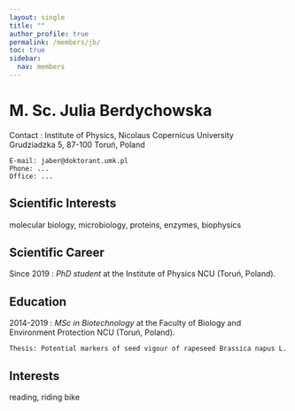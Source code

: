 ```yaml
---
layout: single
title: ""
author_profile: true
permalink: /members/jb/
toc: true
sidebar:
  nav: members
---
```


M. Sc. Julia Berdychowska
===================

Contact
:   Institute of Physics, Nicolaus Copernicus University  
    Grudziadzka 5, 87-100 Toruń, Poland  

    E-mail: jaber@doktorant.umk.pl  
    Phone: ...  
    Office: ...  


Scientific Interests
-----------------  
molecular biology, microbiology, proteins, enzymes, biophysics

Scientific Career
-----------------

Since 2019
:   *PhD student* at the Institute of Physics NCU (Toruń, Poland).

Education
---------

2014-2019
:   *MSc in Biotechnology* at the Faculty of Biology and Environment Protection NCU (Toruń, Poland).
  
    Thesis: Potential markers of seed vigour of rapeseed Brassica napus L.   


Interests
---------
reading, riding bike  



